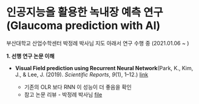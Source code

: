# 인공지능을 활용한 녹내장 예측 연구(Glaucoma prediction with AI) 
부산대학교 산업수학센터 박정례 박사님 지도 아래서 연구 수행 중 (2021.01.06 ~ )

**1. 선행 연구 논문 이해**  
- **Visual Field prediction using Recurrent Neural Network**(Park, K., Kim, J., & Lee, J. (2019). *Scientific Reports*, *9*(1), 1–12.) [link](https://doi.org/10.1038/s41598-019-44852-6) 

   - 기존의 OLR 보다 RNN 이 성능이 더 좋음을 확인
   - 참고 논문 리뷰 - 박정례 박사님 [file](https://github.com/herjh0405/Glaucoma/blob/master/Paper_review/(2019)%20Visual%20Field%20prediction%20using%20Recurrent%20Neural%20Network.md)
